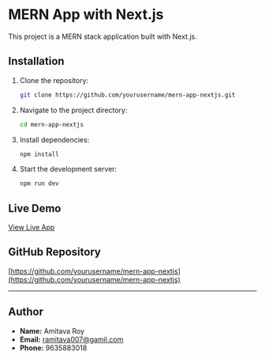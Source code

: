 # MERN App with Next.js

This project is a MERN stack application built with Next.js.

## Installation

1. Clone the repository:
   ```bash
   git clone https://github.com/yourusername/mern-app-nextjs.git
   ```
2. Navigate to the project directory:
   ```bash
   cd mern-app-nextjs
   ```
3. Install dependencies:
   ```bash
   npm install
   ```
4. Start the development server:
   ```bash
   npm run dev
   ```

## Live Demo

[View Live App](https://your-live-app-link.com)

## GitHub Repository

[https://github.com/yourusername/mern-app-nextjs](https://github.com/yourusername/mern-app-nextjs)

---

## Author

- **Name:** Amitava Roy
- **Email:** ramitava007@gamil.com
- **Phone:** 9635883018
